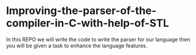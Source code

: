 # Improving-the-parser-of-the-compiler-in-C-with-help-of-STL
In this REPO we will write the code to write the parser for our language then you will be given a task to enhance the language features.
